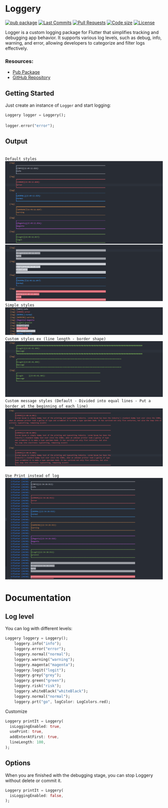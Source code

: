 # Loggery

[![pub package](https://img.shields.io/pub/v/loggery.svg?logo=dart&logoColor=00b9fc)](https://pub.dartlang.org/packages/loggery)
[![Last Commits](https://img.shields.io/github/last-commit/EslamFares/Loggery?logo=git&logoColor=white)](https://github.com/EslamFares/Loggery/commits/main)
[![Pull Requests](https://img.shields.io/github/issues-pr/EslamFares/Loggery?logo=github&logoColor=white)](https://github.com/EslamFares/Loggery/pulls)
[![Code size](https://img.shields.io/github/languages/code-size/EslamFares/Loggery?logo=github&logoColor=white)](https://github.com/EslamFares/Loggery)
[![License](https://img.shields.io/github/license/EslamFares/loggery?logo=open-source-initiative&logoColor=green)](https://github.com/EslamFares/Loggery/blob/main/LICENSE)

Logger is a custom logging package for Flutter that simplifies tracking and debugging app behavior. It supports various log levels, such as debug, info, warning, and error, allowing developers to categorize and filter logs effectively.<br>


### Resources:

- [Pub Package](https://pub.dev/packages/loggery)
- [GitHub Repository](https://github.com/EslamFares/Loggery)

## Getting Started

Just create an instance of `Logger` and start logging:

```dart
Loggery logger = Loggery();

logger.error("error");
```

## Output
<br> `Default styles` <br>
![](https://github.com/EslamFares/My-Gallery/blob/master/log_it/1.png)
![](https://github.com/EslamFares/My-Gallery/blob/master/log_it/2.png)
<br> `Simple styles` <br>
![](https://github.com/EslamFares/My-Gallery/blob/master/log_it/simple%20shape.png)
<br> `Custom styles ex (line length - border shape)` <br>
![](https://github.com/EslamFares/My-Gallery/blob/master/log_it/custoum%20line%20width%20-%20border%20.png)
<br> `Custom message styles (Default - Divided into equal lines - Put a border at the beginning of each line)` <br>
![](https://github.com/EslamFares/My-Gallery/blob/master/log_it/large%20text%20customize.png)<br>
<br> `Use Print instead of log` <br>
![](https://github.com/EslamFares/My-Gallery/blob/master/log_it/prt1.png)<br>



# Documentation

## Log level

You can log with different levels:

```dart
Loggery loggery = Loggery();
    loggery.info("info");
    loggery.error("error");
    loggery.normal("normal");
    loggery.warning("warning");
    loggery.magenta("magenta");
    loggery.logit("logit");
    loggery.grey("grey");
    loggery.green("green");
    loggery.risk("risk");
    loggery.whiteBlack("whiteBlack");
    loggery.normal("normal");
    loggery.prt("go", logColor: LogColors.red);

```

Customize

```dart
Loggery printIt = Loggery(
  isLoggingEnabled: true,
  usePrint: true,
  addEnterAtFirst: true,
  lineLength: 100,
);
```

## Options

When you are finished with the debugging stage, you can stop Loggery without delete or commit it.
```dart
Loggery printIt = Loggery(
  isLoggingEnabled: false,
);
```
